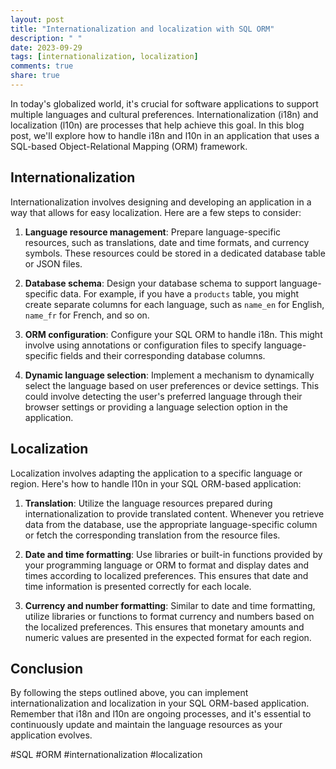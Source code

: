 ```yaml
---
layout: post
title: "Internationalization and localization with SQL ORM"
description: " "
date: 2023-09-29
tags: [internationalization, localization]
comments: true
share: true
---
```


In today's globalized world, it's crucial for software applications to support multiple languages and cultural preferences. Internationalization (i18n) and localization (l10n) are processes that help achieve this goal. In this blog post, we'll explore how to handle i18n and l10n in an application that uses a SQL-based Object-Relational Mapping (ORM) framework.

## Internationalization

Internationalization involves designing and developing an application in a way that allows for easy localization. Here are a few steps to consider:

1. **Language resource management**: Prepare language-specific resources, such as translations, date and time formats, and currency symbols. These resources could be stored in a dedicated database table or JSON files.

2. **Database schema**: Design your database schema to support language-specific data. For example, if you have a `products` table, you might create separate columns for each language, such as `name_en` for English, `name_fr` for French, and so on.

3. **ORM configuration**: Configure your SQL ORM to handle i18n. This might involve using annotations or configuration files to specify language-specific fields and their corresponding database columns.

4. **Dynamic language selection**: Implement a mechanism to dynamically select the language based on user preferences or device settings. This could involve detecting the user's preferred language through their browser settings or providing a language selection option in the application.

## Localization

Localization involves adapting the application to a specific language or region. Here's how to handle l10n in your SQL ORM-based application:

1. **Translation**: Utilize the language resources prepared during internationalization to provide translated content. Whenever you retrieve data from the database, use the appropriate language-specific column or fetch the corresponding translation from the resource files.

2. **Date and time formatting**: Use libraries or built-in functions provided by your programming language or ORM to format and display dates and times according to localized preferences. This ensures that date and time information is presented correctly for each locale.

3. **Currency and number formatting**: Similar to date and time formatting, utilize libraries or functions to format currency and numbers based on the localized preferences. This ensures that monetary amounts and numeric values are presented in the expected format for each region.

## Conclusion

By following the steps outlined above, you can implement internationalization and localization in your SQL ORM-based application. Remember that i18n and l10n are ongoing processes, and it's essential to continuously update and maintain the language resources as your application evolves.

 #SQL #ORM #internationalization #localization